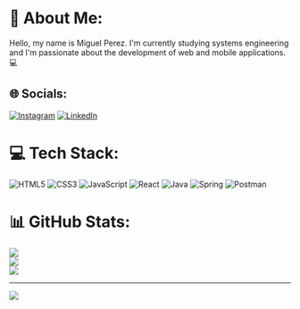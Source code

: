 # 💫 About Me:
Hello, my name is Miguel Perez. I'm currently studying systems engineering and I'm passionate about the development of web and mobile applications. 💻


## 🌐 Socials:
[![Instagram](https://img.shields.io/badge/Instagram-%23E4405F.svg?logo=Instagram&logoColor=white)](https://instagram.com/mvegape_) [![LinkedIn](https://img.shields.io/badge/LinkedIn-%230077B5.svg?logo=linkedin&logoColor=white)](https://linkedin.com/in/miguelangelvegaperez) 

# 💻 Tech Stack:
![HTML5](https://img.shields.io/badge/html5-%23E34F26.svg?style=for-the-badge&logo=html5&logoColor=white) ![CSS3](https://img.shields.io/badge/css3-%231572B6.svg?style=for-the-badge&logo=css3&logoColor=white) ![JavaScript](https://img.shields.io/badge/javascript-%23323330.svg?style=for-the-badge&logo=javascript&logoColor=%23F7DF1E) ![React](https://img.shields.io/badge/react-%2320232a.svg?style=for-the-badge&logo=react&logoColor=%2361DAFB) ![Java](https://img.shields.io/badge/java-%23ED8B00.svg?style=for-the-badge&logo=openjdk&logoColor=white) ![Spring](https://img.shields.io/badge/spring-%236DB33F.svg?style=for-the-badge&logo=spring&logoColor=white) ![Postman](https://img.shields.io/badge/Postman-FF6C37?style=for-the-badge&logo=postman&logoColor=white)
# 📊 GitHub Stats:
![](https://github-readme-stats.vercel.app/api?username=MrDevv&theme=vue-dark&hide_border=false&include_all_commits=false&count_private=false)<br/>
![](https://github-readme-streak-stats.herokuapp.com/?user=MrDevv&theme=vue-dark&hide_border=false)<br/>
![](https://github-readme-stats.vercel.app/api/top-langs/?username=MrDevv&theme=vue-dark&hide_border=false&include_all_commits=false&count_private=false&layout=compact)

---
[![](https://visitcount.itsvg.in/api?id=MrDevv&icon=0&color=0)](https://visitcount.itsvg.in)

<!-- Proudly created with GPRM ( https://gprm.itsvg.in ) -->
